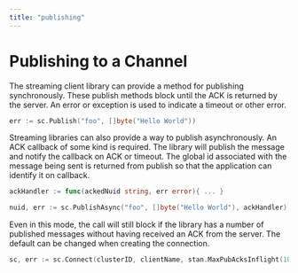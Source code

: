 ```yaml
---
title: "publishing"
---
```

# Publishing to a Channel

The streaming client library can provide a method for publishing synchronously. These publish methods block until the ACK is returned by the server. An error or exception is used to indicate a timeout or other error.

```go
err := sc.Publish("foo", []byte("Hello World"))
```

Streaming libraries can also provide a way to publish asynchronously. An ACK callback of some kind is required. The library will publish the message and notify the callback on ACK or timeout. The global id associated with the message being sent is returned from publish so that the application can identify it on callback.

```go
ackHandler := func(ackedNuid string, err error){ ... }

nuid, err := sc.PublishAsync("foo", []byte("Hello World"), ackHandler)
```

Even in this mode, the call will still block if the library has a number of published messages without having received an ACK from the server. The default can be changed when creating the connection.

```go
sc, err := sc.Connect(clusterID, clientName, stan.MaxPubAcksInflight(1000))
```

